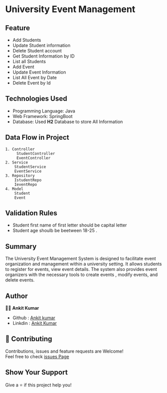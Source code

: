 
# University Event Management




## Feature
- Add Students 
- Update Student  information
- Delete Student account
- Get Student  Information by ID
- List all Students
- Add Event
- Update Event Information
- List All Event by Date
- Delete Event by Id
## Technologies Used
- Programming Language: Java
- Web Framework: SpringBoot
- Database: Used **H2** Database to store All Information
##  Data Flow in Project
    1. Controller
         StudentController
         EventController
    2. Service
        StudentService
        EventService
    3. Repository
        IstudentRepo
        IeventRepo
    4. Model
        Student
        Event 
## Validation Rules
- Student first name of first letter should be capital letter
- Student age shoulb be beetween 18-25 .
    
##  Summary
The University Event Management System is designed to facilitate event organization and management within a university setting. It allows students to register for events, view event details. The system also provides event organizers with the necessary tools to create events , modify events, and delete events.
## Author
 👨‍💼 **Ankit Kumar**
 + Github : [Ankit kumar](https://github.com/ankitk55?tab=repositories)
 + Linkdin : [Ankit Kumar](https://www.linkedin.com/in/ankit-kumar-7300581b3/)
 
## 🤝 Contributing
Contributions, issues and feature requests are Welcome!\
Feel free to check [issues Page](https://github.com/issues) 

## Show Your Support 
 Give a ⭐ if this project help you!